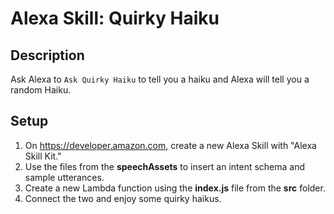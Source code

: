 # Alexa Skill: Quirky Haiku

## Description

Ask Alexa to `Ask Quirky Haiku` to tell you a haiku and Alexa will tell you a random Haiku.

## Setup

1. On https://developer.amazon.com, create a new Alexa Skill with "Alexa Skill Kit."
2. Use the files from the **speechAssets** to insert an intent schema and sample utterances.
3. Create a new Lambda function using the **index.js** file from the **src** folder.
4. Connect the two and enjoy some quirky haikus. 

